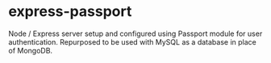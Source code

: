 # express-passport

Node / Express server setup and configured using Passport module for user authentication. Repurposed to be used with MySQL as
a database in place of MongoDB.
